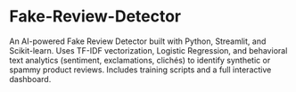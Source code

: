 # Fake-Review-Detector
An AI-powered Fake Review Detector built with Python, Streamlit, and Scikit-learn. Uses TF-IDF vectorization, Logistic Regression, and behavioral text analytics (sentiment, exclamations, clichés) to identify synthetic or spammy product reviews. Includes training scripts and a full interactive dashboard.

